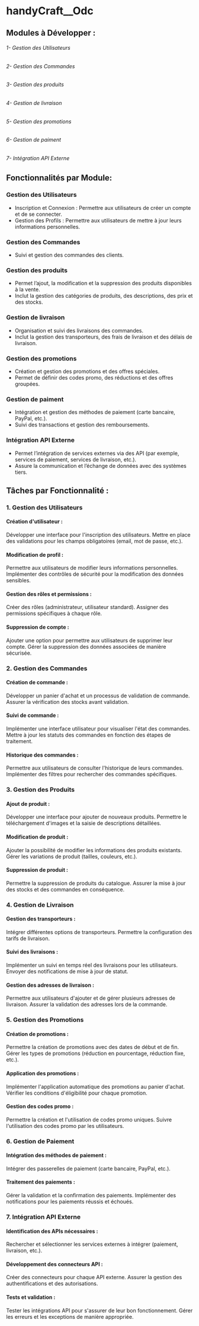 # handyCraft__Odc

## Modules à Développer :
###### 1- Gestion des Utilisateurs
###### 2- Gestion des Commandes
###### 3- Gestion des produits
###### 4- Gestion de livraison
###### 5- Gestion des promotions
###### 6- Gestion de paiment
###### 7- Intégration API Externe

## Fonctionnalités par Module:

### Gestion des Utilisateurs
- Inscription et Connexion : Permettre aux utilisateurs de créer un compte et de se connecter.
- Gestion des Profils : Permettre aux utilisateurs de mettre à jour leurs informations personnelles.

### Gestion des Commandes
- Suivi et gestion des commandes des clients.

### Gestion des produits
- Permet l’ajout, la modification et la suppression des produits disponibles à la vente.
- Inclut la gestion des catégories de produits, des descriptions, des prix et des stocks.

### Gestion de livraison
- Organisation et suivi des livraisons des commandes.
- Inclut la gestion des transporteurs, des frais de livraison et des délais de livraison.

### Gestion des promotions
- Création et gestion des promotions et des offres spéciales.
- Permet de définir des codes promo, des réductions et des offres groupées.

### Gestion de paiment
- Intégration et gestion des méthodes de paiement (carte bancaire, PayPal, etc.).
- Suivi des transactions et gestion des remboursements.

### Intégration API Externe
- Permet l’intégration de services externes via des API (par exemple, services de paiement, services de livraison, etc.).
- Assure la communication et l’échange de données avec des systèmes tiers.

## Tâches par Fonctionnalité :

### 1. Gestion des Utilisateurs
#### Création d'utilisateur :
Développer une interface pour l'inscription des utilisateurs.
Mettre en place des validations pour les champs obligatoires (email, mot de passe, etc.).
#### Modification de profil :
Permettre aux utilisateurs de modifier leurs informations personnelles.
Implémenter des contrôles de sécurité pour la modification des données sensibles.
#### Gestion des rôles et permissions :
Créer des rôles (administrateur, utilisateur standard).
Assigner des permissions spécifiques à chaque rôle.
#### Suppression de compte :
Ajouter une option pour permettre aux utilisateurs de supprimer leur compte.
Gérer la suppression des données associées de manière sécurisée.

### 2. Gestion des Commandes
#### Création de commande :
Développer un panier d'achat et un processus de validation de commande.
Assurer la vérification des stocks avant validation.
#### Suivi de commande :
Implémenter une interface utilisateur pour visualiser l'état des commandes.
Mettre à jour les statuts des commandes en fonction des étapes de traitement.
#### Historique des commandes :
Permettre aux utilisateurs de consulter l'historique de leurs commandes.
Implémenter des filtres pour rechercher des commandes spécifiques.

### 3. Gestion des Produits
#### Ajout de produit :
Développer une interface pour ajouter de nouveaux produits.
Permettre le téléchargement d'images et la saisie de descriptions détaillées.
#### Modification de produit :
Ajouter la possibilité de modifier les informations des produits existants.
Gérer les variations de produit (tailles, couleurs, etc.).
#### Suppression de produit :
Permettre la suppression de produits du catalogue.
Assurer la mise à jour des stocks et des commandes en conséquence.

### 4. Gestion de Livraison
#### Gestion des transporteurs :
Intégrer différentes options de transporteurs.
Permettre la configuration des tarifs de livraison.
#### Suivi des livraisons :
Implémenter un suivi en temps réel des livraisons pour les utilisateurs.
Envoyer des notifications de mise à jour de statut.
#### Gestion des adresses de livraison :
Permettre aux utilisateurs d'ajouter et de gérer plusieurs adresses de livraison.
Assurer la validation des adresses lors de la commande.

### 5. Gestion des Promotions
#### Création de promotions :
Permettre la création de promotions avec des dates de début et de fin.
Gérer les types de promotions (réduction en pourcentage, réduction fixe, etc.).
#### Application des promotions :
Implémenter l'application automatique des promotions au panier d'achat.
Vérifier les conditions d'éligibilité pour chaque promotion.
#### Gestion des codes promo :
Permettre la création et l'utilisation de codes promo uniques.
Suivre l'utilisation des codes promo par les utilisateurs.

### 6. Gestion de Paiement
#### Intégration des méthodes de paiement :
Intégrer des passerelles de paiement (carte bancaire, PayPal, etc.).
#### Traitement des paiements :
Gérer la validation et la confirmation des paiements.
Implémenter des notifications pour les paiements réussis et échoués.

### 7. Intégration API Externe
#### Identification des APIs nécessaires :
Rechercher et sélectionner les services externes à intégrer (paiement, livraison, etc.).
#### Développement des connecteurs API :
Créer des connecteurs pour chaque API externe.
Assurer la gestion des authentifications et des autorisations.
#### Tests et validation :
Tester les intégrations API pour s'assurer de leur bon fonctionnement.
Gérer les erreurs et les exceptions de manière appropriée.
